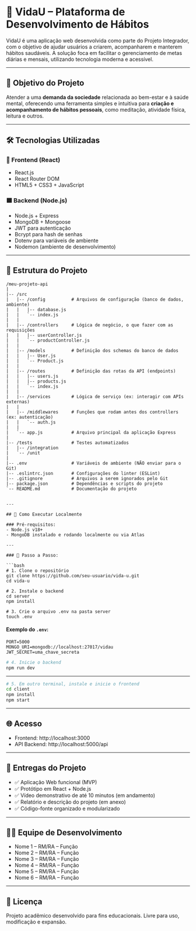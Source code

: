 # 🌱 VidaU – Plataforma de Desenvolvimento de Hábitos

VidaU é uma aplicação web desenvolvida como parte do Projeto Integrador, com o objetivo de ajudar usuários a criarem, acompanharem e manterem hábitos saudáveis. A solução foca em facilitar o gerenciamento de metas diárias e mensais, utilizando tecnologia moderna e acessível.

---

## 📌 Objetivo do Projeto

Atender a uma **demanda da sociedade** relacionada ao bem-estar e à saúde mental, oferecendo uma ferramenta simples e intuitiva para **criação e acompanhamento de hábitos pessoais**, como meditação, atividade física, leitura e outros.

---

## 🛠️ Tecnologias Utilizadas

### 🔷 Frontend (React)
- React.js
- React Router DOM
- HTML5 + CSS3 + JavaScript

### 🟩 Backend (Node.js)
- Node.js + Express
- MongoDB + Mongoose
- JWT para autenticação
- Bcrypt para hash de senhas
- Dotenv para variáveis de ambiente
- Nodemon (ambiente de desenvolvimento)

---

## 🧱 Estrutura do Projeto

```
/meu-projeto-api
|
|-- /src
|   |-- /config          # Arquivos de configuração (banco de dados, ambiente)
|   |   |-- database.js
|   |   `-- index.js
|   |
|   |-- /controllers     # Lógica de negócio, o que fazer com as requisições
|   |   |-- userController.js
|   |   `-- productController.js
|   |
|   |-- /models          # Definição dos schemas do banco de dados
|   |   |-- User.js
|   |   `-- Product.js
|   |
|   |-- /routes          # Definição das rotas da API (endpoints)
|   |   |-- users.js
|   |   |-- products.js
|   |   `-- index.js
|   |
|   |-- /services        # Lógica de serviço (ex: interagir com APIs externas)
|   |
|   |-- /middlewares     # Funções que rodam antes dos controllers (ex: autenticação)
|   |   `-- auth.js
|   |
|   `-- app.js           # Arquivo principal da aplicação Express
|
|-- /tests               # Testes automatizados
|   |-- /integration
|   `-- /unit
|
|-- .env                 # Variáveis de ambiente (NÃO enviar para o Git)
|-- .eslintrc.json       # Configurações do linter (ESLint)
|-- .gitignore           # Arquivos a serem ignorados pelo Git
|-- package.json         # Dependências e scripts do projeto
`-- README.md            # Documentação do projeto


---

## 🚀 Como Executar Localmente

### Pré-requisitos:
- Node.js v18+
- MongoDB instalado e rodando localmente ou via Atlas

---

### 🔧 Passo a Passo:

```bash
# 1. Clone o repositório
git clone https://github.com/seu-usuario/vida-u.git
cd vida-u

# 2. Instale o backend
cd server
npm install

# 3. Crie o arquivo .env na pasta server
touch .env
```

#### Exemplo do `.env`:
```
PORT=5000
MONGO_URI=mongodb://localhost:27017/vidau
JWT_SECRET=uma_chave_secreta
```

```bash
# 4. Inicie o backend
npm run dev
```

---

```bash
# 5. Em outro terminal, instale e inicie o frontend
cd client
npm install
npm start
```

---

## 🌐 Acesso

- Frontend: http://localhost:3000
- API Backend: http://localhost:5000/api

---

## 🎥 Entregas do Projeto

- ✅ Aplicação Web funcional (MVP)
- ✅ Protótipo em React + Node.js
- ✅ Vídeo demonstrativo de até 10 minutos (em andamento)
- ✅ Relatório e descrição do projeto (em anexo)
- ✅ Código-fonte organizado e modularizado

---

## 👨‍💻 Equipe de Desenvolvimento

- Nome 1 – RM/RA – Função
- Nome 2 – RM/RA – Função
- Nome 3 – RM/RA – Função
- Nome 4 – RM/RA – Função
- Nome 5 – RM/RA – Função
- Nome 6 – RM/RA – Função

---

## 📄 Licença

Projeto acadêmico desenvolvido para fins educacionais. Livre para uso, modificação e expansão.
